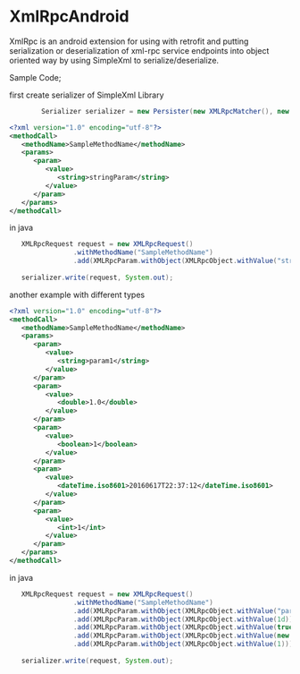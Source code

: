 # XmlRpcAndroid
XmlRpc is an android extension for using with retrofit and putting serialization or deserialization of xml-rpc service endpoints into object oriented way by using SimpleXml to serialize/deserialize.

Sample Code;

first create serializer of SimpleXml Library
```java
        Serializer serializer = new Persister(new XMLRpcMatcher(), new Format("<?xml version=\"1.0\" encoding=\"utf-8\"?>"));
```

```xml
<?xml version="1.0" encoding="utf-8"?>
<methodCall>
   <methodName>SampleMethodName</methodName>
   <params>
      <param>
         <value>
            <string>stringParam</string>
         </value>
      </param>
   </params>
</methodCall>
```
in java
```java
   XMLRpcRequest request = new XMLRpcRequest()
                .withMethodName("SampleMethodName")
                .add(XMLRpcParam.withObject(XMLRpcObject.withValue("stringParam")));
                
   serializer.write(request, System.out);
```
another example with different types
```xml
<?xml version="1.0" encoding="utf-8"?>
<methodCall>
   <methodName>SampleMethodName</methodName>
   <params>
      <param>
         <value>
            <string>param1</string>
         </value>
      </param>
      <param>
         <value>
            <double>1.0</double>
         </value>
      </param>
      <param>
         <value>
            <boolean>1</boolean>
         </value>
      </param>
      <param>
         <value>
            <dateTime.iso8601>20160617T22:37:12</dateTime.iso8601>
         </value>
      </param>
      <param>
         <value>
            <int>1</int>
         </value>
      </param>
   </params>
</methodCall>
```
in java
```java
   XMLRpcRequest request = new XMLRpcRequest()
                .withMethodName("SampleMethodName")
                .add(XMLRpcParam.withObject(XMLRpcObject.withValue("param1")))//string
                .add(XMLRpcParam.withObject(XMLRpcObject.withValue(1d)))//double
                .add(XMLRpcParam.withObject(XMLRpcObject.withValue(true)))//boolean
                .add(XMLRpcParam.withObject(XMLRpcObject.withValue(new Date())))//date formated as "yyyyMMdd'T'HH:mm:ss"
                .add(XMLRpcParam.withObject(XMLRpcObject.withValue(1)));//integer
   
   serializer.write(request, System.out);
```
